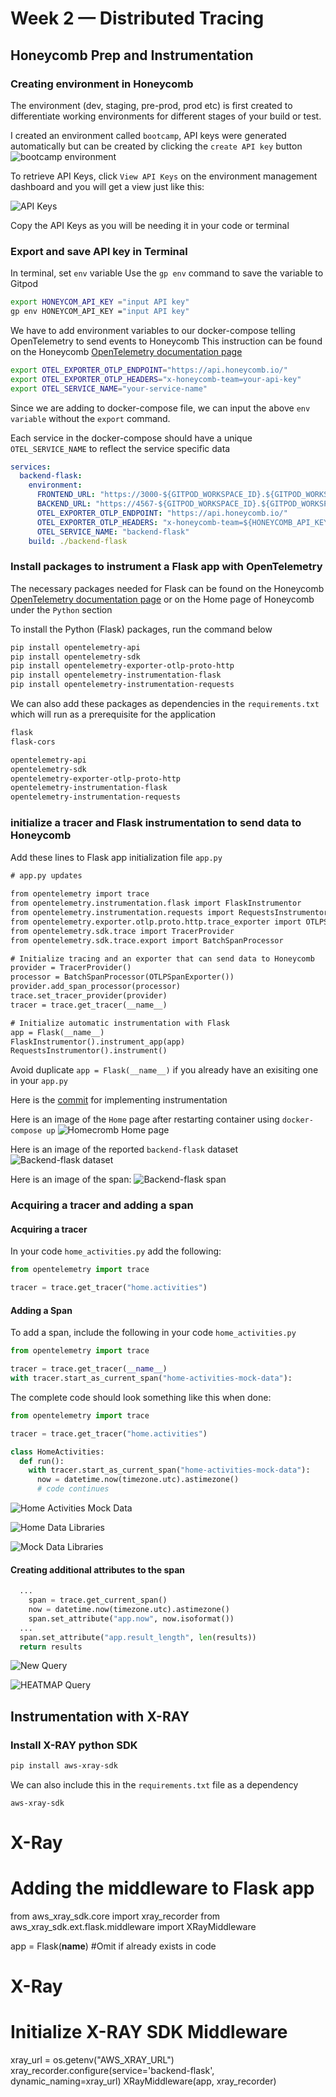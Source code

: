 # Week 2 — Distributed Tracing
## Honeycomb Prep and Instrumentation

### Creating environment in Honeycomb
The environment (dev, staging, pre-prod, prod etc) is first created to differentiate working environments for different stages of your build or test.

I created an environment called `bootcamp`, API keys were generated automatically but can be created by clicking the `create API key` button
![bootcamp environment](images/bootcamp1.png)

To retrieve API Keys, click `View API Keys` on the environment management dashboard and you will get a view just like this:

![API Keys](images/api_keys.png)

Copy the API Keys as you will be needing it in your code or terminal

### Export and save API key in Terminal
In terminal, set `env` variable
Use the `gp env` command to save the variable to Gitpod

```sh
export HONEYCOM_API_KEY ="input API key"
gp env HONEYCOM_API_KEY ="input API key"
```


We have to add environment variables to our docker-compose telling OpenTelemetry to send events to Honeycomb
This instruction can be found on the Honeycomb [OpenTelemetry documentation page](https://docs.honeycomb.io/getting-data-in/opentelemetry/python/)

```sh
export OTEL_EXPORTER_OTLP_ENDPOINT="https://api.honeycomb.io/"
export OTEL_EXPORTER_OTLP_HEADERS="x-honeycomb-team=your-api-key"
export OTEL_SERVICE_NAME="your-service-name"
```

Since we are adding to docker-compose file, we can input the above `env variable` without the `export` command. 

Each service in the docker-compose should have a unique `OTEL_SERVICE_NAME` to reflect the service specific data

```yml
services:
  backend-flask:
    environment:
      FRONTEND_URL: "https://3000-${GITPOD_WORKSPACE_ID}.${GITPOD_WORKSPACE_CLUSTER_HOST}"
      BACKEND_URL: "https://4567-${GITPOD_WORKSPACE_ID}.${GITPOD_WORKSPACE_CLUSTER_HOST}"
      OTEL_EXPORTER_OTLP_ENDPOINT: "https://api.honeycomb.io/"
      OTEL_EXPORTER_OTLP_HEADERS: "x-honeycomb-team=${HONEYCOMB_API_KEY}"
      OTEL_SERVICE_NAME: "backend-flask"
    build: ./backend-flask
```

### Install packages to instrument a Flask app with OpenTelemetry
The necessary packages needed for Flask can be found on the Honeycomb [OpenTelemetry documentation page](https://docs.honeycomb.io/getting-data-in/opentelemetry/python/) or on the Home page of Honeycomb under the `Python` section

To install the Python (Flask) packages, run the command below
```sh
pip install opentelemetry-api
pip install opentelemetry-sdk
pip install opentelemetry-exporter-otlp-proto-http
pip install opentelemetry-instrumentation-flask
pip install opentelemetry-instrumentation-requests
```

We can also add these packages as dependencies in the `requirements.txt` which will run as a prerequisite for the application

```txt
flask
flask-cors

opentelemetry-api
opentelemetry-sdk
opentelemetry-exporter-otlp-proto-http
opentelemetry-instrumentation-flask
opentelemetry-instrumentation-requests
```

### initialize a tracer and Flask instrumentation to send data to Honeycomb 

Add these lines to Flask app initialization file `app.py`

```html
# app.py updates
    
from opentelemetry import trace
from opentelemetry.instrumentation.flask import FlaskInstrumentor
from opentelemetry.instrumentation.requests import RequestsInstrumentor
from opentelemetry.exporter.otlp.proto.http.trace_exporter import OTLPSpanExporter
from opentelemetry.sdk.trace import TracerProvider
from opentelemetry.sdk.trace.export import BatchSpanProcessor

# Initialize tracing and an exporter that can send data to Honeycomb
provider = TracerProvider()
processor = BatchSpanProcessor(OTLPSpanExporter())
provider.add_span_processor(processor)
trace.set_tracer_provider(provider)
tracer = trace.get_tracer(__name__)

# Initialize automatic instrumentation with Flask
app = Flask(__name__)
FlaskInstrumentor().instrument_app(app)
RequestsInstrumentor().instrument()
```

Avoid duplicate `app = Flask(__name__)` if you already have an exisiting one in your `app.py` 

Here is the [commit](https://github.com/Chinedu-jo/aws-bootcamp-cruddur-2023/commit/8a3b21f9eae4e3cf0965d1f74b8a4b51e6057971) for implementing instrumentation 

Here is an image of the `Home` page after restarting container using `docker-compose up`
![Homecromb Home page](images/honeycomb-home.png)

Here is an image of the reported `backend-flask` dataset
![Backend-flask dataset](images/honeycomb-datasets.png)

Here is an image of the span:
![Backend-flask span](images/honeycomb-spans.png)

### Acquiring a tracer and adding a span

#### Acquiring a tracer

In your code `home_activities.py` add the following:

```py
from opentelemetry import trace

tracer = trace.get_tracer("home.activities")
```

#### Adding a Span

To add a span, include the following in your code `home_activities.py`

```py
from opentelemetry import trace

tracer = trace.get_tracer(__name__)
with tracer.start_as_current_span("home-activities-mock-data"):
```

The complete code should look something like this when done:

```py
from opentelemetry import trace

tracer = trace.get_tracer("home.activities")

class HomeActivities:
  def run():
    with tracer.start_as_current_span("home-activities-mock-data"):
      now = datetime.now(timezone.utc).astimezone()
      # code continues
```

![Home Activities Mock Data](images/mock-data.png)


![Home Data Libraries](images/home-data-libraries.png)


![Mock Data Libraries](images/mock-data-libraries.png)


#### Creating additional attributes to the span

```py
  ...
    span = trace.get_current_span()
    now = datetime.now(timezone.utc).astimezone()
    span.set_attribute("app.now", now.isoformat())
  ...
  span.set_attribute("app.result_length", len(results))
  return results
```

![New Query](images/new-query-result.png)


![HEATMAP Query](images/heatmap-query.png)


## Instrumentation with X-RAY

### Install X-RAY python SDK

```sh
pip install aws-xray-sdk
```

We can also include this in the `requirements.txt` file as a dependency

```text
aws-xray-sdk
```

# X-Ray
# Adding the middleware to Flask app
from aws_xray_sdk.core import xray_recorder
from aws_xray_sdk.ext.flask.middleware import XRayMiddleware

app = Flask(__name__) #Omit if already exists in code

# X-Ray
# Initialize X-RAY SDK Middleware
xray_url = os.getenv("AWS_XRAY_URL")
xray_recorder.configure(service='backend-flask', dynamic_naming=xray_url)
XRayMiddleware(app, xray_recorder)

